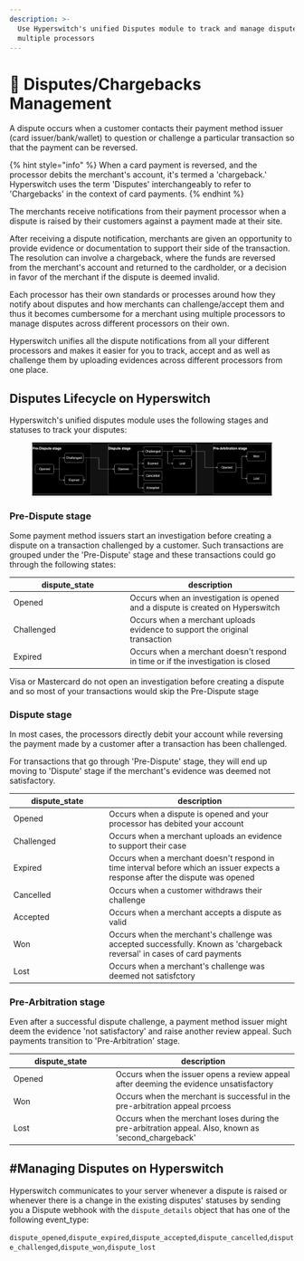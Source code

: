 ```yaml
---
description: >-
  Use Hyperswitch's unified Disputes module to track and manage disputes across
  multiple processors
---
```


# 🚩 Disputes/Chargebacks Management

A dispute occurs when a customer contacts their payment method issuer (card issuer/bank/wallet) to question or challenge a particular transaction so that the payment can be reversed.&#x20;

{% hint style="info" %}
When a card payment is reversed, and the processor debits the merchant's account, it's termed a 'chargeback.' Hyperswitch uses the term 'Disputes' interchangeably to refer to 'Chargebacks' in the context of card payments.
{% endhint %}

The merchants receive notifications from their payment processor when a dispute is raised by their customers against a payment made at their site.

After receiving a dispute notification, merchants are given an opportunity to provide evidence or documentation to support their side of the transaction. The resolution can involve a chargeback, where the funds are reversed from the merchant's account and returned to the cardholder, or a decision in favor of the merchant if the dispute is deemed invalid.

Each processor has their own standards or processes around how they notify about disputes and how merchants can challenge/accept them and thus it becomes cumbersome for a merchant using multiple processors to manage disputes across different processors on their own.

Hyperswitch unifies all the dispute notifications from all your different processors and makes it easier for you to track, accept and as well as challenge them by uploading evidences across different processors from one place.



## Disputes Lifecycle on Hyperswitch

Hyperswitch's unified disputes module uses the following stages and statuses to track your disputes:

<div data-full-width="true">

<figure><img src="../.gitbook/assets/image (89).png" alt=""><figcaption></figcaption></figure>

</div>

### Pre-Dispute stage

Some payment method issuers start an investigation before creating a dispute on a transaction challenged by a customer. Such transactions are grouped under the 'Pre-Dispute' stage and these transactions could go through the following states:

<table><thead><tr><th width="192">dispute_state</th><th>description</th></tr></thead><tbody><tr><td>Opened</td><td>Occurs when an investigation is opened and a dispute is created on Hyperswitch</td></tr><tr><td>Challenged</td><td>Occurs when a merchant uploads evidence to support the original transaction</td></tr><tr><td>Expired</td><td>Occurs when a merchant doesn't respond in time or if the investigation is closed</td></tr></tbody></table>

Visa or Mastercard do not open an investigation before creating a dispute and so most of your transactions would skip the Pre-Dispute stage

### Dispute stage

In most cases, the processors directly debit your account while reversing the payment made by a customer after a transaction has been challenged.&#x20;

For transactions that go through 'Pre-Dispute' stage, they will end up moving to 'Dispute' stage if the merchant's evidence was deemed not satisfactory.

<table><thead><tr><th width="155">dispute_state</th><th>description</th></tr></thead><tbody><tr><td>Opened</td><td>Occurs when a dispute is opened and your processor has debited your account</td></tr><tr><td>Challenged</td><td>Occurs when a merchant uploads an evidence to support their case</td></tr><tr><td>Expired</td><td>Occurs when a merchant doesn't respond in time interval before which an issuer expects a response after the dispute was opened</td></tr><tr><td>Cancelled</td><td>Occurs when a customer withdraws their challenge </td></tr><tr><td>Accepted</td><td>Occurs when a merchant accepts a dispute as valid</td></tr><tr><td>Won</td><td>Occurs when the merchant's challenge was accepted successfully. Known as 'chargeback reversal' in cases of card payments</td></tr><tr><td>Lost</td><td>Occurs when a merchant's challenge was deemed not satisfctory</td></tr></tbody></table>

### Pre-Arbitration stage

Even after a successful dispute challenge, a payment method issuer might deem the evidence 'not satisfactory' and raise another review appeal. Such payments transition to 'Pre-Arbitration' stage.



<table><thead><tr><th width="167">dispute_state</th><th>description</th></tr></thead><tbody><tr><td>Opened</td><td>Occurs when the issuer opens a review appeal after deeming the evidence unsatisfactory</td></tr><tr><td>Won</td><td>Occurs when the merchant is successful in the pre-arbitration appeal prcoess</td></tr><tr><td>Lost</td><td> Occurs when the merchant loses during the pre-arbitration appeal. Also, known as 'second_chargeback'</td></tr></tbody></table>



## #Managing Disputes on Hyperswitch

Hyperswitch communicates to your server whenever a dispute is raised or whenever there is a change in the existing disputes' statuses by sending you a Dispute webhook with the `dispute_details` object that has one of the following event\_type:

`dispute_opened`,`dispute_expired`,`dispute_accepted`,`dispute_cancelled`,`dispute_challenged`,`dispute_won`,`dispute_lost`

